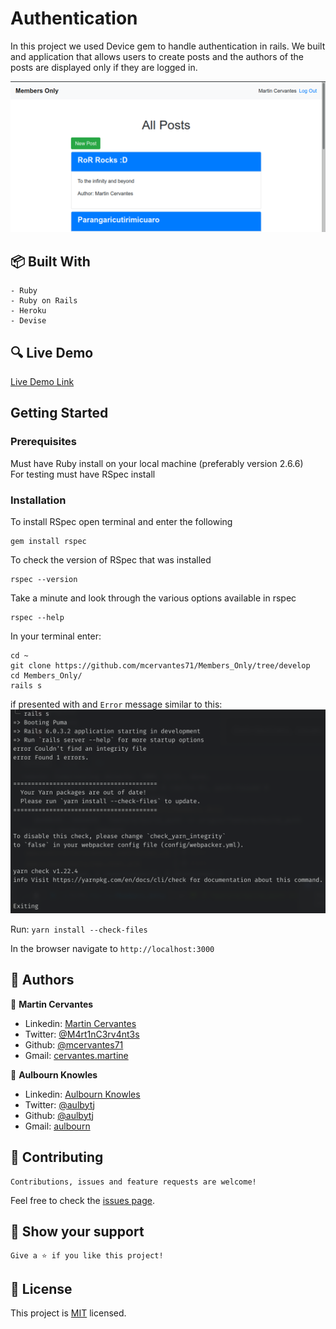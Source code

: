 # Authentication

In this project we used Device gem to handle authentication in rails. We built and application that allows users to create posts and the authors of the posts are displayed only if they are logged in.

![screenshot](./app/assets/images/ScreenShot.png)

## :package: Built With

    - Ruby
    - Ruby on Rails
    - Heroku
    - Devise

## :mag: Live Demo

[Live Demo Link](https://lit-ravine-29610.herokuapp.com/)


##  Getting Started

### Prerequisites

Must have Ruby install on your local machine (preferably version 2.6.6)\
For testing must have RSpec install

### Installation

To install RSpec open terminal and enter the following

```
gem install rspec
```

To check the version of RSpec that was installed

```
rspec --version
```

Take a minute and look through the various options available in rspec

```
rspec --help
```

In your terminal enter:

```
cd ~
git clone https://github.com/mcervantes71/Members_Only/tree/develop
cd Members_Only/
rails s
```
if presented with and `Error` message similar to this:
![image](./app/assets/images/error.png)

Run:
``
yarn install --check-files
``

In the browser navigate to `http://localhost:3000`

## :busts_in_silhouette: Authors

👤 **Martin Cervantes**

- Linkedin: [Martin Cervantes](https://www.linkedin.com/in/cervantesmartin/)
- Twitter: [@M4rt1nC3rv4nt3s](https://twitter.com/M4rt1nC3rv4nt3s)
- Github: [@mcervantes71](https://github.com/mcervantes71)
- Gmail: [cervantes.martine](mailto:cervantes.martine@gmail.com)

👤 **Aulbourn Knowles**

- Linkedin: [Aulbourn Knowles](https://www.linkedin.com/in/aulbourn-knowles)
- Twitter: [@aulbytj](https://twitter.com/aulbytj)
- Github: [@aulbytj](https://github.com/aulbytj)
- Gmail: [aulbourn](mailto:aulbourn@gmail.com)

## 🤝 Contributing

    Contributions, issues and feature requests are welcome!

Feel free to check the [issues page](https://github.com/mcervantes71/Members_Only/issues).

## :star2: Show your support

    Give a ⭐️ if you like this project!

## 📝 License

This project is [MIT](lic.url) licensed.
